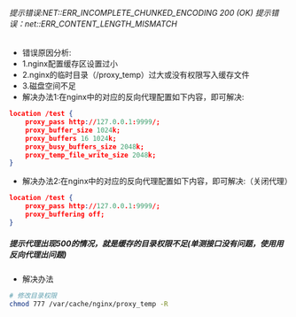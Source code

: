 <!--
 * @Author: findnr
 * @Date: 2024-09-05 11:34:26
 * @LastEditors: findnr
 * @LastEditTime: 2024-10-30 14:49:20
 * @Description: 
-->
###### 提示错误:NET::ERR_INCOMPLETE_CHUNKED_ENCODING 200 (OK) 提示错误：net::ERR_CONTENT_LENGTH_MISMATCH
- 错误原因分析:
- 1.nginx配置缓存区设置过小
- 2.nginx的临时目录（/proxy_temp）过大或没有权限写入缓存文件
- 3.磁盘空间不足
- 解决办法1:在nginx中的对应的反向代理配置如下内容，即可解决:
```json
location /test {
    proxy_pass http://127.0.0.1:9999/;
    proxy_buffer_size 1024k;
    proxy_buffers 16 1024k;
    proxy_busy_buffers_size 2048k;
    proxy_temp_file_write_size 2048k;
}
```
- 解决办法2:在nginx中的对应的反向代理配置如下内容，即可解决:（关闭代理）
```json
location /test {
    proxy_pass http://127.0.0.1:9999/;
    proxy_buffering off;
}
```
##### 提示代理出现500的情况，就是缓存的目录权限不足(单测接口没有问题，使用用反向代理出问题)
- 解决办法
```sh
# 修改目录权限
chmod 777 /var/cache/nginx/proxy_temp -R
```
